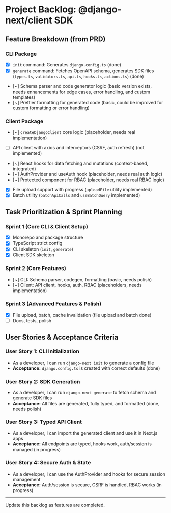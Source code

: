 # Project Backlog: @django-next/client SDK

## Feature Breakdown (from PRD)

### CLI Package
- [x] `init` command: Generates `django.config.ts` (done)
- [x] `generate` command: Fetches OpenAPI schema, generates SDK files (`types.ts`, `validators.ts`, `api.ts`, `hooks.ts`, `actions.ts`) (done)
- [~] Schema parser and code generator logic (basic version exists, needs enhancements for edge cases, error handling, and custom templates)
- [~] Prettier formatting for generated code (basic, could be improved for custom formatting or error handling)

### Client Package
- [~] `createDjangoClient` core logic (placeholder, needs real implementation)
- [ ] API client with axios and interceptors (CSRF, auth refresh) (not implemented)
- [~] React hooks for data fetching and mutations (context-based, integrated)
- [~] AuthProvider and useAuth hook (placeholder, needs real auth logic)
- [~] Protected component for RBAC (placeholder, needs real RBAC logic)
- [x] File upload support with progress (`uploadFile` utility implemented)
- [x] Batch utility (`batchApiCalls` and `useBatchQuery` implemented)

## Task Prioritization & Sprint Planning

### Sprint 1 (Core CLI & Client Setup)
- [x] Monorepo and package structure
- [x] TypeScript strict config
- [x] CLI skeleton (`init`, `generate`)
- [x] Client SDK skeleton

### Sprint 2 (Core Features)
- [~] CLI: Schema parser, codegen, formatting (basic, needs polish)
- [~] Client: API client, hooks, auth, RBAC (placeholders, needs implementation)

### Sprint 3 (Advanced Features & Polish)
- [x] File upload, batch, cache invalidation (file upload and batch done)
- [ ] Docs, tests, polish

## User Stories & Acceptance Criteria

### User Story 1: CLI Initialization
- As a developer, I can run `django-next init` to generate a config file
- **Acceptance:** `django.config.ts` is created with correct defaults (done)

### User Story 2: SDK Generation
- As a developer, I can run `django-next generate` to fetch schema and generate SDK files
- **Acceptance:** All files are generated, fully typed, and formatted (done, needs polish)

### User Story 3: Typed API Client
- As a developer, I can import the generated client and use it in Next.js apps
- **Acceptance:** All endpoints are typed, hooks work, auth/session is managed (in progress)

### User Story 4: Secure Auth & State
- As a developer, I can use the AuthProvider and hooks for secure session management
- **Acceptance:** Auth/session is secure, CSRF is handled, RBAC works (in progress)

---

Update this backlog as features are completed.
